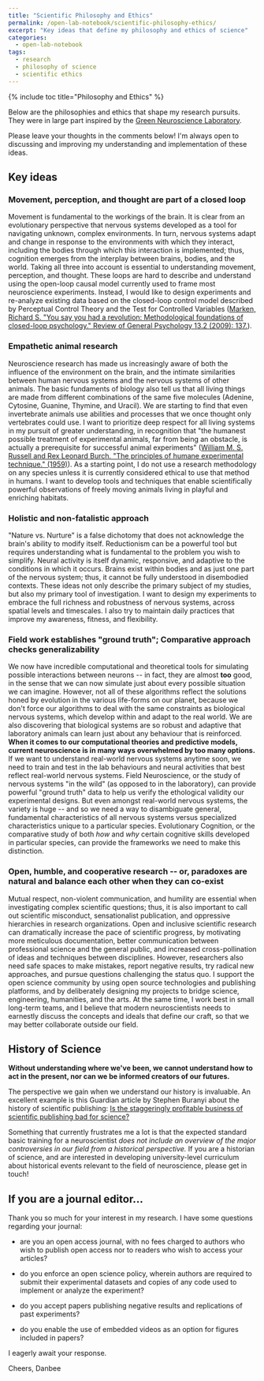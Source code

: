 ```yaml
---
title: "Scientific Philosophy and Ethics"
permalink: /open-lab-notebook/scientific-philosophy-ethics/
excerpt: "Key ideas that define my philosophy and ethics of science"
categories:
  - open-lab-notebook
tags:
  - research
  - philosophy of science
  - scientific ethics
---
```

{% include toc title="Philosophy and Ethics" %}

Below are the philosophies and ethics that shape my research pursuits. They were in large part inspired by the [Green Neuroscience Laboratory](http://greenneuro.org/principles/).  

Please leave your thoughts in the comments below! I'm always open to discussing and improving my understanding and implementation of these ideas.  

## Key ideas

### Movement, perception, and thought are part of a closed loop

Movement is fundamental to the workings of the brain. It is clear from an evolutionary perspective that nervous systems developed as a tool for navigating unknown, complex environments. In turn, nervous systems adapt and change in response to the environments with which they interact, including the bodies through which this interaction is implemented; thus, cognition emerges from the interplay between brains, bodies, and the world. Taking all three into account is essential to understanding movement, perception, and thought. These loops are hard to describe and understand using the open-loop causal model currently used to frame most neuroscience experiments. Instead, I would like to design experiments and re-analyze existing data based on the closed-loop control model described by Perceptual Control Theory and the Test for Controlled Variables ([Marken, Richard S. "You say you had a revolution: Methodological foundations of closed-loop psychology." Review of General Psychology 13.2 (2009): 137.](https://www.researchgate.net/profile/Richard_Marken/publication/232499797_You_Say_You_Had_a_Revolution_Methodological_Foundations_of_Closed-Loop_Psychology/links/574da87108ae8bc5d15bce5f/You-Say-You-Had-a-Revolution-Methodological-Foundations-of-Closed-Loop-Psychology.pdf)).

### Empathetic animal research 

Neuroscience research has made us increasingly aware of both the influence of the environment on the brain, and the intimate similarities between human nervous systems and the nervous systems of other animals. The basic fundaments of biology also tell us that all living things are made from different combinations of the same five molecules (Adenine, Cytosine, Guanine, Thymine, and Uracil). We are starting to find that even invertebrate animals use abilities and processes that we once thought only vertebrates could use. I want to prioritize deep respect for all living systems in my pursuit of greater understanding, in recognition that "the humanest possible treatment of experimental animals, far from being an obstacle, is actually a prerequisite for successful animal experiments" ([William M. S. Russell and Rex Leonard Burch. "The principles of humane experimental technique." (1959)](http://altweb.jhsph.edu/pubs/books/humane_exp/chap1a)). As a starting point, I do not use a research methodology on any species unless it is currently considered ethical to use that method in humans. I want to develop tools and techniques that enable scientifically powerful observations of freely moving animals living in playful and enriching habitats. 

### Holistic and non-fatalistic approach

"Nature vs. Nurture" is a false dichotomy that does not acknowledge the brain's ability to modify itself. Reductionism can be a powerful tool but requires understanding what is fundamental to the problem you wish to simplify. Neural activity is itself dynamic, responsive, and adaptive to the conditions in which it occurs. Brains exist within bodies and as just one part of the nervous system; thus, it cannot be fully understood in disembodied contexts. These ideas not only describe the primary subject of my studies, but also my primary tool of investigation. I want to design my experiments to embrace the full richness and robustness of nervous systems, across spatial levels and timescales. I also try to maintain daily practices that improve my awareness, fitness, and flexibility. 

### Field work establishes "ground truth"; Comparative approach checks generalizability

We now have incredible computational and theoretical tools for simulating possible interactions between neurons -- in fact, they are almost **too** good, in the sense that we can now simulate just about every possible situation we can imagine. However, not all of these algorithms reflect the solutions honed by evolution in the various life-forms on our planet, because we don't force our algorithms to deal with the same constraints as biological nervous systems, which develop within and adapt to the real world. We are also discovering that biological systems are so robust and adaptive that laboratory animals can learn just about any behaviour that is reinforced. **When it comes to our computational theories and predictive models, current neuroscience is in many ways overwhelmed by too many options.** If we want to understand real-world nervous systems anytime soon, we need to train and test in the lab behaviours and neural activities that best reflect real-world nervous systems. Field Neuroscience, or the study of nervous systems "in the wild" (as opposed to in the laboratory), can provide powerful "ground truth" data to help us verify the ethological validity our experimental designs. But even amongst real-world nervous systems, the variety is huge -- and so we need a way to disambiguate general, fundamental characteristics of all nervous systems versus specialized characteristics unique to a particular species. Evolutionary Cognition, or the comparative study of both *how* and *why* certain cognitive skills developed in particular species, can provide the frameworks we need to make this distinction. 

### Open, humble, and cooperative research -- or, paradoxes are natural and balance each other when they can co-exist

Mutual respect, non-violent communication, and humility are essential when investigating complex scientific questions; thus, it is also important to call out scientific misconduct, sensationalist publication, and oppressive hierarchies in research organizations. Open and inclusive scientific research can dramatically increase the pace of scientific progress, by motivating more meticulous documentation, better communication between professional science and the general public, and increased cross-pollination of ideas and techniques between disciplines. However, researchers also need safe spaces to make mistakes, report negative results, try radical new approaches, and pursue questions challenging the status quo. I support the open science community by using open source technologies and publishing platforms, and by deliberately designing my projects to bridge science, engineering, humanities, and the arts. At the same time, I work best in small long-term teams, and I believe that modern neuroscientists needs to earnestly discuss the concepts and ideals that define our craft, so that we may better collaborate outside our field. 

## History of Science

**Without understanding where we've been, we cannot understand how to act in the present, nor can we be informed creators of our futures.**

The perspective we gain when we understand our history is invaluable. An excellent example is this Guardian article by Stephen Buranyi about the history of scientific publishing: [Is the staggeringly profitable business of scientific publishing bad for science?](https://www.theguardian.com/science/2017/jun/27/profitable-business-scientific-publishing-bad-for-science)

Something that currently frustrates me a lot is that the expected standard basic training for a neuroscientist *does not include an overview of the major controversies in our field from a historical perspective.* If you are a historian of science, and are interested in developing university-level curriculum about historical events relevant to the field of neuroscience, please get in touch! 

## If you are a journal editor...

Thank you so much for your interest in my research. I have some questions regarding your journal:

 - are you an open access journal, with no fees charged to authors who wish to publish open access nor to readers who wish to access your articles?

 - do you enforce an open science policy, wherein authors are required to submit their experimental datasets and copies of any code used to implement or analyze the experiment?

 - do you accept papers publishing negative results and replications of past experiments?

 - do you enable the use of embedded videos as an option for figures included in papers?

I eagerly await your response.

Cheers,
Danbee
